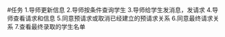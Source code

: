 ﻿#任务
    1.导师更新信息
    2.导师按条件查询学生
    3.导师给学生发消息，发请求
    4.导师查看请求和信息
    5.同意预请求或取消已经建立的预请求关系
    6.同意最终请求关系
    7.查看最终录取的学生名单